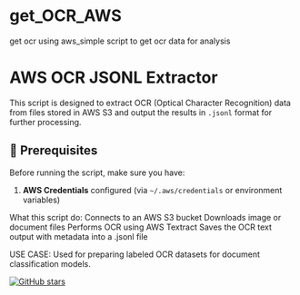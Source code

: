 # get_OCR_AWS
get ocr using aws_simple script to get ocr data for analysis
# AWS OCR JSONL Extractor

This script is designed to extract OCR (Optical Character Recognition) data from files stored in AWS S3 and output the results in `.jsonl` format for further processing.

## 🔧 Prerequisites

Before running the script, make sure you have:

1. **AWS Credentials** configured (via `~/.aws/credentials` or environment variables)

What this script do:
Connects to an AWS S3 bucket
Downloads image or document files
Performs OCR using AWS Textract
Saves the OCR text output with metadata into a .jsonl file

USE CASE:
Used for preparing labeled OCR datasets for document classification models.

[![GitHub stars](https://img.shields.io/github/stars/your-username/your-repo.svg?style=social&label=Star)]([https://github.com/your-username/your-repo](https://github.com/shahan24h/get_OCR_AWS.git))
